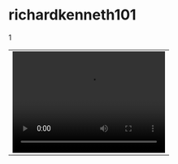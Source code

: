 # richardkenneth101
1

<table>
  <tr>
    <td>
      <video width="300" height="200" controls><source type="video/mp4" src="https://github.com/user-attachments/assets/c1cdedf1-fb06-43ac-8481-19294a37c95d"></video>
    </td>
  </tr>
</table>

